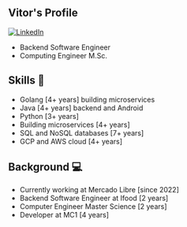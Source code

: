 ## Vitor's Profile

[![LinkedIn](https://img.shields.io/badge/LinkedIn-0077B5?style=for-the-badge&logo=linkedin&logoColor=white)](https://www.linkedin.com/in/vitor-hm-rodrigues/)

- Backend Software Engineer 
- Computing Engineer M.Sc.

## Skills 🧠

- Golang [4+ years] building microservices
- Java [4+ years] backend and Android
- Python [3+ years]
- Building microservices [4+ years]
- SQL and NoSQL databases [7+ years]
- GCP and AWS cloud [4+ years]

## Background  💻

- Currently working at Mercado Libre [since 2022]
- Backend Software Engineer at Ifood [2 years]
- Computer Engineer Master Science [2 years]
- Developer at MC1 [4 years]
